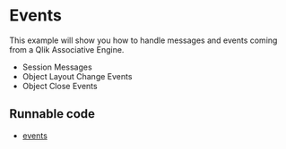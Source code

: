 # Events

This example will show you how to handle messages and events coming from a Qlik Associative Engine.
* Session Messages
* Object Layout Change Events
* Object Close Events

## Runnable code

* [events](./events.go)
